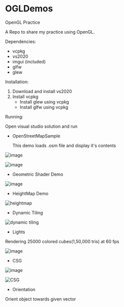# OGLDemos
OpenGL Practice


A Repo to share my practice using OpenGL.


Dependencies:
* vcpkg
* vs2020
* imgui (included)
* glfw
* glew


Installation:

1. Download and install vs2020
2. Install vcpkg
   * Install glew using vcpkg
   * Install glfw using vcpkg

Running:

Open visual studio solution and run 

* OpenStreetMapSample


  This demo loads .osm file and display it's contents

![image](https://user-images.githubusercontent.com/824691/211126560-a8f51551-b35f-4c3f-a563-b0d633ab8dc5.png)

![image](https://user-images.githubusercontent.com/824691/211213859-b4ff89a5-0ac4-4c96-a7e5-f8b37df97463.png)


* Geometric Shader Demo

![image](https://user-images.githubusercontent.com/824691/211232098-51f3e063-701d-417b-9f1d-6b97ae8da78e.png)

* HeightMap Demo

![heightmap](https://user-images.githubusercontent.com/824691/211948333-8c4f32d9-391d-43b2-ad18-8bbec90f8596.png)

* Dynamic Tiling

![dynamic tiling](https://user-images.githubusercontent.com/824691/212783723-3e56d1f4-76ef-4f6e-84a1-f9c21eebb0f9.gif)

* Lights

Rendering 25000 colored cubes(1,50,000 tris) at 60 fps

![image](https://user-images.githubusercontent.com/824691/215657369-22fbe00e-5fb3-450f-a4a8-39c84c00baeb.png)

* CSG

![image](https://user-images.githubusercontent.com/824691/216515067-80f3dd5b-71de-4769-8077-111aa7954ee3.png)


![CSG](https://user-images.githubusercontent.com/824691/216797741-8ac3f4a9-bf86-445a-968f-c05f2dfd6591.gif)

* Orientation

Orient object towards given vector
